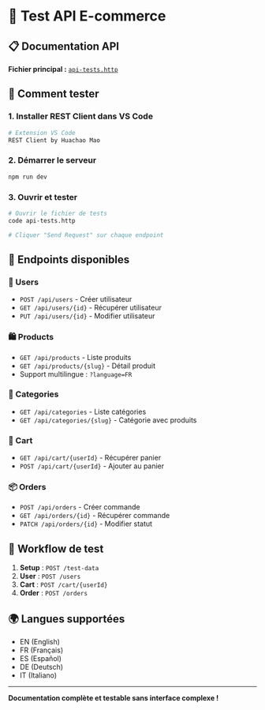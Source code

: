 # 🧪 Test API E-commerce

## 📋 Documentation API

**Fichier principal :** [`api-tests.http`](file:///home/ulbo/Dev/ecommerce-starter/api-tests.http)

## 🚀 Comment tester

### 1. Installer REST Client dans VS Code
```bash
# Extension VS Code
REST Client by Huachao Mao
```

### 2. Démarrer le serveur
```bash
npm run dev
```

### 3. Ouvrir et tester
```bash
# Ouvrir le fichier de tests
code api-tests.http

# Cliquer "Send Request" sur chaque endpoint
```

## 🔧 Endpoints disponibles

### 👤 Users
- `POST /api/users` - Créer utilisateur
- `GET /api/users/{id}` - Récupérer utilisateur
- `PUT /api/users/{id}` - Modifier utilisateur

### 🛍️ Products  
- `GET /api/products` - Liste produits
- `GET /api/products/{slug}` - Détail produit
- Support multilingue : `?language=FR`

### 📂 Categories
- `GET /api/categories` - Liste catégories
- `GET /api/categories/{slug}` - Catégorie avec produits

### 🛒 Cart
- `GET /api/cart/{userId}` - Récupérer panier
- `POST /api/cart/{userId}` - Ajouter au panier

### 📦 Orders
- `POST /api/orders` - Créer commande
- `GET /api/orders/{id}` - Récupérer commande
- `PATCH /api/orders/{id}` - Modifier statut

## 🧪 Workflow de test

1. **Setup** : `POST /test-data`
2. **User** : `POST /users`
3. **Cart** : `POST /cart/{userId}`
4. **Order** : `POST /orders`

## 🌍 Langues supportées

- EN (English)
- FR (Français) 
- ES (Español)
- DE (Deutsch)
- IT (Italiano)

---

**Documentation complète et testable sans interface complexe !**

